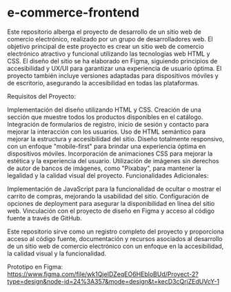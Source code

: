 # e-commerce-frontend
Este repositorio alberga el proyecto de desarrollo de un sitio web de comercio electrónico, realizado por un grupo de desarrolladores web. El objetivo principal de este proyecto es crear un sitio web de comercio electrónico atractivo y funcional utilizando las tecnologías web HTML y CSS. El diseño del sitio se ha elaborado en Figma, siguiendo principios de accesibilidad y UX/UI para garantizar una experiencia de usuario óptima. El proyecto también incluye versiones adaptadas para dispositivos móviles y de escritorio, asegurando la accesibilidad en todas las plataformas.

Requisitos del Proyecto:

Implementación del diseño utilizando HTML y CSS.
Creación de una sección que muestre todos los productos disponibles en el catálogo.
Integración de formularios de registro, inicio de sesión y contacto para mejorar la interacción con los usuarios.
Uso de HTML semántico para mejorar la estructura y accesibilidad del sitio.
Diseño totalmente responsivo, con un enfoque "mobile-first" para brindar una experiencia óptima en dispositivos móviles.
Incorporación de animaciones CSS para mejorar la estética y la experiencia del usuario.
Utilización de imágenes sin derechos de autor de bancos de imágenes, como "Pixabay", para mantener la legalidad y la calidad visual del proyecto.
Funcionalidades Adicionales:

Implementación de JavaScript para la funcionalidad de ocultar o mostrar el carrito de compras, mejorando la usabilidad del sitio.
Configuración de opciones de deployment para asegurar la disponibilidad en línea del sitio web.
Vinculación con el proyecto de diseño en Figma y acceso al código fuente a través de GitHub.

Este repositorio sirve como un registro completo del proyecto y proporciona acceso al código fuente, documentación y recursos asociados al desarrollo de un sitio web de comercio electrónico con un enfoque en la accesibilidad, la calidad visual y la funcionalidad.

Prototipo en Figma:
https://www.figma.com/file/wk1QjeIDZeqEO6HEbloBUd/Proyect-2?type=design&node-id=24%3A357&mode=design&t=kecD3cQriZEdUVcY-1
